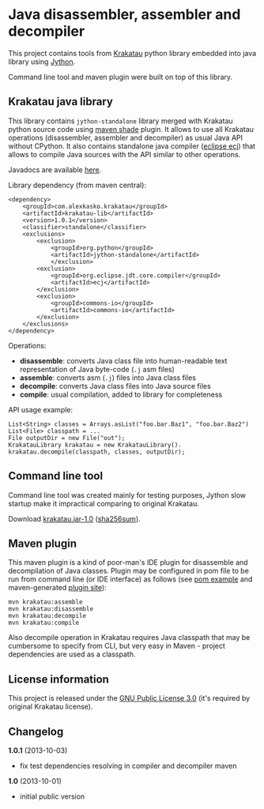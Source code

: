 Java disassembler, assembler and decompiler
===========================================

This project contains tools from [Krakatau](https://github.com/Storyyeller/Krakatau) python library
embedded into java library using [Jython](http://www.jython.org/).

Command line tool and maven plugin were built on top of this library.

Krakatau java library
---------------------

This library contains `jython-standalone` library merged with Krakatau python source code using [maven shade](http://maven.apache.org/plugins/maven-shade-plugin/) plugin.
It allows to use all Krakatau operations (disassembler, assembler and decompiler) as usual Java API without CPython.
It also contains standalone java compiler ([eclipse ecj](http://www.eclipse.org/jdt/core/)) that allows to compile
Java sources with the API similar to other operations.

Javadocs are available [here](http://alexkasko.com/krakatau-java/javadocs/).

Library dependency (from maven central):

    <dependency>
        <groupId>com.alexkasko.krakatau</groupId>
        <artifactId>krakatau-lib</artifactId>
        <version>1.0.1</version>
        <classifier>standalone</classifier>
        <exclusions>
            <exclusion>
                <groupId>org.python</groupId>
                <artifactId>jython-standalone</artifactId>
                </exclusion>
            <exclusion>
                <groupId>org.eclipse.jdt.core.compiler</groupId>
                <artifactId>ecj</artifactId>
            </exclusion>
            <exclusion>
                <groupId>commons-io</groupId>
                <artifactId>commons-io</artifactId>
            </exclusion>
        </exclusions>
    </dependency>

Operations:

 - **disassemble**: converts Java class file into human-readable text representation of Java byte-code (`.j` asm files)
 - **assemble**: converts asm (`.j`) files into Java class files
 - **decompile**: converts Java class files into Java source files
 - **compile**: usual compilation, added to library for completeness

API usage example:

    List<String> classes = Arrays.asList("foo.bar.Baz1", "foo.bar.Baz2")
    List<File> classpath = ...
    File outputDir = new File("out");
    KrakatauLibrary krakatau = new KrakatauLibrary().
    krakatau.decompile(classpath, classes, outputDir);

Command line tool
-----------------

Command line tool was created mainly for testing purposes, Jython slow startup make it impractical comparing to
original Krakatau.

Download [krakatau.jar-1.0](https://bitbucket.org/alexkasko/share/downloads/krakatau-1.0.jar) ([sha256sum](http://alexkasko.com/krakatau-java/checksums/krakatau-1.0.jar.sha256)).

Maven plugin
------------

This maven plugin is a kind of poor-man's IDE plugin for disassemble and decompilation of Java classes.
Plugin may be configured in pom file to be run from command line (or IDE interface) as follows
(see [pom example](https://github.com/alexkasko/krakatau-java/blob/master/krakatau-maven-plugin-test/pom.xml#L53)
and maven-generated [plugin site](http://alexkasko.com/krakatau-java/site/)):

    mvn krakatau:assemble
    mvn krakatau:disassemble
    mvn krakatau:decompile
    mvn krakatau:compile

Also decompile operation in Krakatau requires Java classpath that may be cumbersome to specify from CLI,
but very easy in Maven - project dependencies are used as a classpath.

License information
-------------------

This project is released under the [GNU Public License 3.0](http://opensource.org/licenses/gpl-3.0.html)
(it's required by original Krakatau license).

Changelog
---------

**1.0.1** (2013-10-03)

 * fix test dependencies resolving in compiler and decompiler maven

**1.0** (2013-10-01)

 * initial public version
